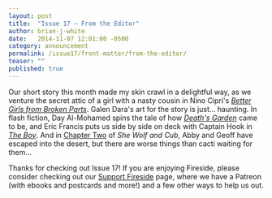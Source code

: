 ```yaml
---
layout: post
title:  "Issue 17 — From the Editor"
author: brian-j-white
date:   2014-11-07 12:01:00 -0500
category: announcement
permalink: /issue17/front-matter/from-the-editor/
teaser: ""
published: true
---
```


Our short story this month made my skin crawl in a delightful way, as we venture the secret attic of a girl with a nasty cousin in Nino Cipri's [_Better Girls from Broken Parts_](/issue17/chapter/better-girls-from-broken-parts/). Galen Dara's art for the story is just… haunting. In flash fiction, Day Al-Mohamed spins the tale of how [_Death's Garden_](/issue17/chapter/deaths-garden/) came to be, and Eric Francis puts us side by side on deck with Captain Hook in [_The Boy_](/issue17/chapter/the-boy/). And in [Chapter Two](/issue17/chapter/she-wolf-and-cub-chapter-two/) of _She Wolf and Cub_, Abby and Geoff have escaped into the desert, but there are worse things than cacti waiting for them…

Thanks for checking out Issue 17! If you are enjoying Fireside, please consider checking out our [Support Fireside](/support-us/) page, where we have a Patreon (with ebooks and postcards and more!) and a few other ways to help us out.
